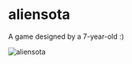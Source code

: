# aliensota
A game designed by a 7-year-old :)

![aliensota](https://user-images.githubusercontent.com/108755/113972801-ec529d00-9843-11eb-869e-7d3d979d98fa.png)
